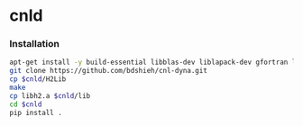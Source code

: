 # cnld

### Installation

``` sh
apt-get install -y build-essential libblas-dev liblapack-dev gfortran libomp-dev
git clone https://github.com/bdshieh/cnl-dyna.git
cp $cnld/H2Lib
make
cp libh2.a $cnld/lib
cd $cnld
pip install .
```